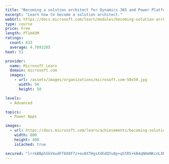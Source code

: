 ```yaml
---
title: "Becoming a solution architect for Dynamics 365 and Power Platform"
excerpt: "Learn how to become a solution architect."
webUrl: https://docs.microsoft.com/learn/modules/becoming-solution-architect/
type: course
price: Free
length: PT1H43M
ratings:
  count: 633
  average: 4.7093205
heat: 51

provider:
  name: Microsoft Learn
  domain: microsoft.com
  images:
    - url: /assets/images/organizations/microsoft.com-50x50.jpg
      width: 50
      height: 50

levels:
  - Advanced

topics:
  - Power Apps

images:
  - url: https://docs.microsoft.com/learn/achievements/becoming-solution-architect-social.png
    width: 800
    height: 400
    isCached: true

secured: "lrrkBBph5kV4xdFf8X0F7z+ev8XTHgsX4hdQYu0p+qStR5+kB4qNHeNKcnLXN5y8Iu/o/Qpsn6FJL6UCrNcYxPYA+dO6qqW0m3uUTg9lRh6WJ2c0SnHxxuIHufGMgF1z/sClg8m8IDlo7RyML3w3oXCrKNWtQa4wRlvT4EcdinPKwMClv6dq9HwfLkvpkdHx/F2Gl8s9yrlJQwpzhgYO7iAdFj9DOZsExI4PCpOsk5/Ea6W1VQovXsXwKxPQQolgzRh2NFOpKajglFHEVqUXgisaLO+dy/sYWxN3DDRj7p6N60vrW6259pTt0M6VISOipsBk95bO1g5lRJr4ZvM9Okmh/BbwEDSa/IrejggfnoXvi2JCwQ24EhBsEsPy6TbfTzRGlLVc9clwFGZYKLyzMB6A7IDicfDoGucEeKao9S4=;NKhuFSaOZ2RRZqQs28I0Nw=="
---
```


